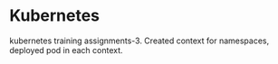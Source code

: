 # Kubernetes
kubernetes training assignments-3.
Created context for namespaces, deployed pod in each context.
